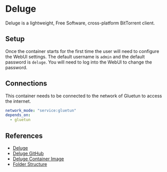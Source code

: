 # Deluge

Deluge is a lightweight, Free Software, cross-platform BitTorrent client.

## Setup

Once the container starts for the first time the user will need to configure the WebUI settings. The default username is `admin` and the default password is `deluge`. You will need to log into the WebUI to change the password.

## Connections

This container needs to be connected to the network of Gluetun to access the internet.

```yaml
network_mode: "service:gluetun"
depends_on:
  - gluetun
```

## References

- [Deluge](https://deluge-torrent.org/)
- [Deluge GitHub](https://github.com/linuxserver/docker-deluge)
- [Deluge Container Image](https://hub.docker.com/r/linuxserver/deluge)
- [Folder Structure](https://trash-guides.info/Hardlinks/How-to-setup-for/Docker/)
